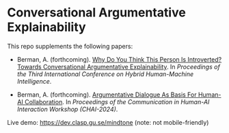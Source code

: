 # Conversational Argumentative Explainability
This repo supplements the following papers:

- Berman, A. (forthcoming). [Why Do You Think This Person Is Introverted? Towards Conversational Argumentative Explainability](papers/HHAI2024_Demo_Berman.pdf). In _Proceedings of the Third International Conference on Hybrid Human-Machine Intelligence_.

- Berman, A. (forthcoming). [Argumentative Dialogue As Basis For Human-AI Collaboration](papers/CHAI2024_Berman.pdf). In _Proceedings of the Communication in Human-AI Interaction Workshop (CHAI-2024)_.

Live demo: https://dev.clasp.gu.se/mindtone (note: not mobile-friendly)

